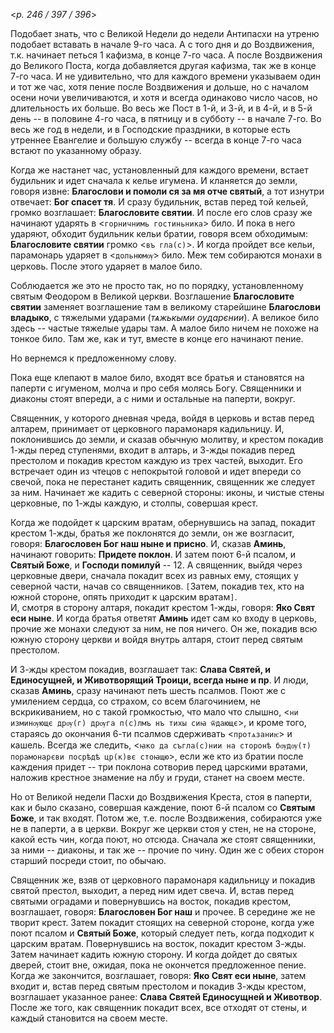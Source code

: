 
<*p. 246 / 397 / 396*>

Подобает знать, что с Великой Недели до недели Антипасхи на утреню подобает вставать в начале 9-го часа. 
А с того дня и до Воздвижения, т.к. начинает петься 1 кафизма, в конце 7-го часа. 
А после Воздвижения до Великого Поста, когда добавляется другая кафизма, так же в конце 7-го часа. 
И не удивительно, что для каждого времени указываем один и тот же час, хотя пение после Воздвижения 
и дольше, но с началом осени ночи увеличиваются, и хотя и всегда одинаково число часов, но длительность 
их больше. Во весь же Пост в 1-й, и 3-й, и в 4-й, и в 5-й день -- в половине 4-го часа, в пятницу 
и в субботу -- в начале 7-го. Во весь же год в недели, и в Господские праздники, в которые есть утреннее 
Евангелие и большую службу -- всегда в конце 7-го часа встают по указанному образу. 

Когда же настанет час, установленный для каждого времени, встает будильник и идет сначала к келье игумена. 
И кланяется до земли, говоря извне: **Благослови и помоли ся за мя отче святый**, а тот изнутри отвечает: 
**Бог спасет тя**. И сразу будильник, встав перед той кельей, громко возглашает: **Благословите святии**. 
И после его слов сразу же начинают ударять в <`горничнимь гостиньника`> било. И пока в него ударяют, 
обходит будильник кельи братии, говоря всем обходимым: **Благословите святии** громко <`въ гла(с)`>. 
И когда пройдет все кельи, парамонарь ударяет в <`дольнюмѹ`> било. Меж тем собираются монахи в церковь. 
После этого ударяет в малое било. 

Соблюдается же это не просто так, но по порядку, установленному святым Феодором в Великой церкви. 
Возглашение **Благословите святии** заменяет возглашение там в великому старейшине **Благослови владыко**, 
с тяжелыми ударами (*тѧжькыми ѹдарєнии*). А великое било здесь -- частые тяжелые удары там. А малое 
било ничем не похоже на тонкое било. Там же, как и тут, вместе в конце его начинают пение. 

Но вернемся к предложенному слову. 

Пока еще клепают в малое било, входят все братья и становятся на паперти с игуменом, молча и про себя 
молясь Богу. Священники и диаконы стоят впереди, а с ними и остальные на паперти, вокруг. 

Священник, у которого дневная чреда, войдя в церковь и встав перед алтарем, принимает от церковного 
парамонаря кадильницу. И, поклонившись до земли, и сказав обычную молитву, и крестом покадив 1-жды перед 
ступенями, входит в алтарь, и 3-жды покадив перед престолом и покадив крестом каждую из трех частей, 
выходит. Его встречает один из чтецов с непокрытой головой и идет впереди со свечой, пока не перестанет 
кадить священник, священник же следует за ним. Начинает же кадить с северной стороны: иконы, и чистые 
стены церковные, по 1-жды каждую, и столпы, совершая крест. 

Когда же подойдет к царским вратам, обернувшись на запад, покадит крестом 1-жды, братья же поклонятся 
до земли, он же возгласит, говоря: **Благословен Бог наш ныне и присно**. И, сказав **Аминь**, начинают 
говорить: **Придете поклон**. И затем поют 6-й псалом, и **Святый Боже**, и **Господи помилуй** -- 12. 
А священник, выйдя через церковные двери, сначала покадит всех из равных ему, стоящих у северной 
части, начав со священников. `[`Затем, покадив тех, кто на южной стороне, опять приходит к царским вратам`]`.    
И, смотря в сторону алтаря, покадит крестом 1-жды, говоря: **Яко Свят еси ныне**. И когда братья ответят 
**Аминь** идет сам ко входу в церковь, прочие же монахи следуют за ним, не поя ничего. Он же, 
покадив всю южную сторону церкви и войдя внутрь алтаря, стоит перед святым престолом. 

И 3-жды крестом покадив, возглашает так: **Слава Святей, и Единосущней, и Животворящий Троици, всегда 
ныне и пр**. И люди, сказав **Аминь**, сразу начинают петь шесть псалмов. Поют же с умилением сердца, 
со страхом, со всем благочинием, не вскрикиванием, но с такой громкостью, что мало что слышно, 
<`ни изминѹющє дрѹ(г) дрѹга п(с)лмъ нъ тихы сиꙗ ѿдающє`>, и кроме того, стараясь до окончания 6-ти 
псалмов сдерживать <`протѧзаниѥ`> и кашель. Всегда же следить, <`ꙗко да съгла(с)нии на сторонѣ бѹдѹ(т) 
порамонарєви посрѣдѣ цр(к)вє стоꙗщю`>, если же кто из братии после каждения придет -- три поклона 
сотворив перед царскими вратами, наложив крестное знамение на лбу и груди, станет на своем месте. 

Но от Великой недели Пасхи до Воздвижения Креста, стоя в паперти, как и было сказано, совершая каждение, 
поют 6-й псалом со **Святым Боже**, и так входят. Потом же, т.е. после Воздвижения, собираются уже 
не в паперти, а в церкви. Вокруг же церкви стоя у стен, не на стороне, какой есть чин, когда поют, 
но отсюда. Сначала же стоят священники, за ними -- диаконы, и так же -- прочие по чину. Один же с обеих 
сторон старший посреди стоит, по обычаю. 

Священник же, взяв от церковного парамонаря кадильницу и покадив святой престол, выходит, а перед ним идет 
свеча. И, встав перед святыми оградами и повернувшись на восток, покадив крестом, возглашает, говоря: 
**Благословен Бог наш** и прочее. В середине же не творит крест. Затем покадит стоящих на северной стороне, 
когда уже поют псалом и **Святый Боже**, который следует петь, когда подходит к царским вратам. 
Повернувшись на восток, покадит крестом 3-жды. Затем начинает кадить южную сторону. И когда дойдет 
до святых дверей, стоит вне, ожидая, пока не окончется предложенное пение. Когда же закончится, 
возглашает, говоря: **Яко Свят еси ныне**, затем входит и, встав перед святым престолом и покадив 
3-жды крестом, возглашает указанное ранее: **Слава Святей Единосущней и Животвор**. После же того, 
как священник покадит всех, все отходят от стены, и каждый становится на своем месте. 
